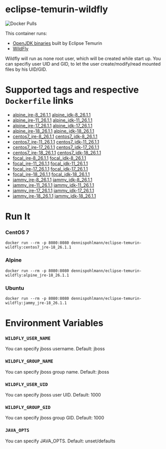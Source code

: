# eclipse-temurin-wildfly

![Docker Pulls](https://img.shields.io/docker/pulls/dennispohlmann/eclipse-temurin-wildfly)

This container runs:

* [OpenJDK binaries](https://hub.docker.com/_/eclipse-temurin) built by Eclipse Temurin
* [WildFly](https://www.wildfly.org/)

Wildfly will run as none root user, which will be created while start up. You can specifiy user UID and GID, to let the user create/modify/read mounted files by his UID/GID.

# Supported tags and respective `Dockerfile` links

- [alpine_jre-8_26.1.1](https://github.com/DennisPohlmann/eclipse-temurin-wildfly/blob/main/Dockerfiles/Dockerfile.alpine_jre-8_26.1.1) [alpine_jdk-8_26.1.1](https://github.com/DennisPohlmann/eclipse-temurin-wildfly/blob/main/Dockerfiles/Dockerfile.alpine_jdk-8_26.1.1)
- [alpine_jre-11_26.1.1](https://github.com/DennisPohlmann/eclipse-temurin-wildfly/blob/main/Dockerfiles/Dockerfile.alpine_jre-11_26.1.1) [alpine_jdk-11_26.1.1](https://github.com/DennisPohlmann/eclipse-temurin-wildfly/blob/main/Dockerfiles/Dockerfile.alpine_jdk-11_26.1.1)
- [alpine_jre-17_26.1.1](https://github.com/DennisPohlmann/eclipse-temurin-wildfly/blob/main/Dockerfiles/Dockerfile.alpine_jre-17_26.1.1) [alpine_jdk-17_26.1.1](https://github.com/DennisPohlmann/eclipse-temurin-wildfly/blob/main/Dockerfiles/Dockerfile.alpine_jdk-17_26.1.1)
- [alpine_jre-18_26.1.1](https://github.com/DennisPohlmann/eclipse-temurin-wildfly/blob/main/Dockerfiles/Dockerfile.alpine_jre-18_26.1.1) [alpine_jdk-18_26.1.1](https://github.com/DennisPohlmann/eclipse-temurin-wildfly/blob/main/Dockerfiles/Dockerfile.alpine_jdk-18_26.1.1)
- [centos7_jre-8_26.1.1](https://github.com/DennisPohlmann/eclipse-temurin-wildfly/blob/main/Dockerfiles/Dockerfile.centos7_jre-8_26.1.1) [centos7_jdk-8_26.1.1](https://github.com/DennisPohlmann/eclipse-temurin-wildfly/blob/main/Dockerfiles/Dockerfile.centos7_jdk-8_26.1.1)
- [centos7_jre-11_26.1.1](https://github.com/DennisPohlmann/eclipse-temurin-wildfly/blob/main/Dockerfiles/Dockerfile.centos7_jre-11_26.1.1) [centos7_jdk-11_26.1.1](https://github.com/DennisPohlmann/eclipse-temurin-wildfly/blob/main/Dockerfiles/Dockerfile.centos7_jdk-11_26.1.1)
- [centos7_jre-17_26.1.1](https://github.com/DennisPohlmann/eclipse-temurin-wildfly/blob/main/Dockerfiles/Dockerfile.centos7_jre-17_26.1.1) [centos7_jdk-17_26.1.1](https://github.com/DennisPohlmann/eclipse-temurin-wildfly/blob/main/Dockerfiles/Dockerfile.centos7_jdk-17_26.1.1)
- [centos7_jre-18_26.1.1](https://github.com/DennisPohlmann/eclipse-temurin-wildfly/blob/main/Dockerfiles/Dockerfile.centos7_jre-18_26.1.1) [centos7_jdk-18_26.1.1](https://github.com/DennisPohlmann/eclipse-temurin-wildfly/blob/main/Dockerfiles/Dockerfile.centos7_jdk-18_26.1.1)
- [focal_jre-8_26.1.1](https://github.com/DennisPohlmann/eclipse-temurin-wildfly/blob/main/Dockerfiles/Dockerfile.focal_jre-8_26.1.1) [focal_jdk-8_26.1.1](https://github.com/DennisPohlmann/eclipse-temurin-wildfly/blob/main/Dockerfiles/Dockerfile.focal_jdk-8_26.1.1)
- [focal_jre-11_26.1.1](https://github.com/DennisPohlmann/eclipse-temurin-wildfly/blob/main/Dockerfiles/Dockerfile.focal_jre-11_26.1.1) [focal_jdk-11_26.1.1](https://github.com/DennisPohlmann/eclipse-temurin-wildfly/blob/main/Dockerfiles/Dockerfile.focal_jdk-11_26.1.1)
- [focal_jre-17_26.1.1](https://github.com/DennisPohlmann/eclipse-temurin-wildfly/blob/main/Dockerfiles/Dockerfile.focal_jre-17_26.1.1) [focal_jdk-17_26.1.1](https://github.com/DennisPohlmann/eclipse-temurin-wildfly/blob/main/Dockerfiles/Dockerfile.focal_jdk-17_26.1.1)
- [focal_jre-18_26.1.1](https://github.com/DennisPohlmann/eclipse-temurin-wildfly/blob/main/Dockerfiles/Dockerfile.focal_jre-18_26.1.1) [focal_jdk-18_26.1.1](https://github.com/DennisPohlmann/eclipse-temurin-wildfly/blob/main/Dockerfiles/Dockerfile.focal_jdk-18_26.1.1)
- [jammy_jre-8_26.1.1](https://github.com/DennisPohlmann/eclipse-temurin-wildfly/blob/main/Dockerfiles/Dockerfile.jammy_jre-8_26.1.1) [jammy_jdk-8_26.1.1](https://github.com/DennisPohlmann/eclipse-temurin-wildfly/blob/main/Dockerfiles/Dockerfile.jammy_jdk-8_26.1.1)
- [jammy_jre-11_26.1.1](https://github.com/DennisPohlmann/eclipse-temurin-wildfly/blob/main/Dockerfiles/Dockerfile.jammy_jre-11_26.1.1) [jammy_jdk-11_26.1.1](https://github.com/DennisPohlmann/eclipse-temurin-wildfly/blob/main/Dockerfiles/Dockerfile.jammy_jdk-11_26.1.1)
- [jammy_jre-17_26.1.1](https://github.com/DennisPohlmann/eclipse-temurin-wildfly/blob/main/Dockerfiles/Dockerfile.jammy_jre-17_26.1.1) [jammy_jdk-17_26.1.1](https://github.com/DennisPohlmann/eclipse-temurin-wildfly/blob/main/Dockerfiles/Dockerfile.jammy_jdk-17_26.1.1)
- [jammy_jre-18_26.1.1](https://github.com/DennisPohlmann/eclipse-temurin-wildfly/blob/main/Dockerfiles/Dockerfile.jammy_jre-18_26.1.1) [jammy_jdk-18_26.1.1](https://github.com/DennisPohlmann/eclipse-temurin-wildfly/blob/main/Dockerfiles/Dockerfile.jammy_jdk-18_26.1.1)

# Run It

### CentOS 7
    docker run --rm -p 8080:8080 dennispohlmann/eclipse-temurin-wildfly:centos7_jre-18_26.1.1

### Alpine
    docker run --rm -p 8080:8080 dennispohlmann/eclipse-temurin-wildfly:alpine_jre-18_26.1.1

### Ubuntu
    docker run --rm -p 8080:8080 dennispohlmann/eclipse-temurin-wildfly:jammy_jre-18_26.1.1

# Environment Variables

### `WILDFLY_USER_NAME`
You can specify jboss username. Default: jboss

### `WILDFLY_GROUP_NAME`
You can specify jboss group name. Default: jboss

### `WILDFLY_USER_UID`
You can specify jboss user UID. Default: 1000

### `WILDFLY_GROUP_GID`
You can specify jboss group GID. Default: 1000

### `JAVA_OPTS`
You can specify JAVA_OPTS. Default: unset/defaults

